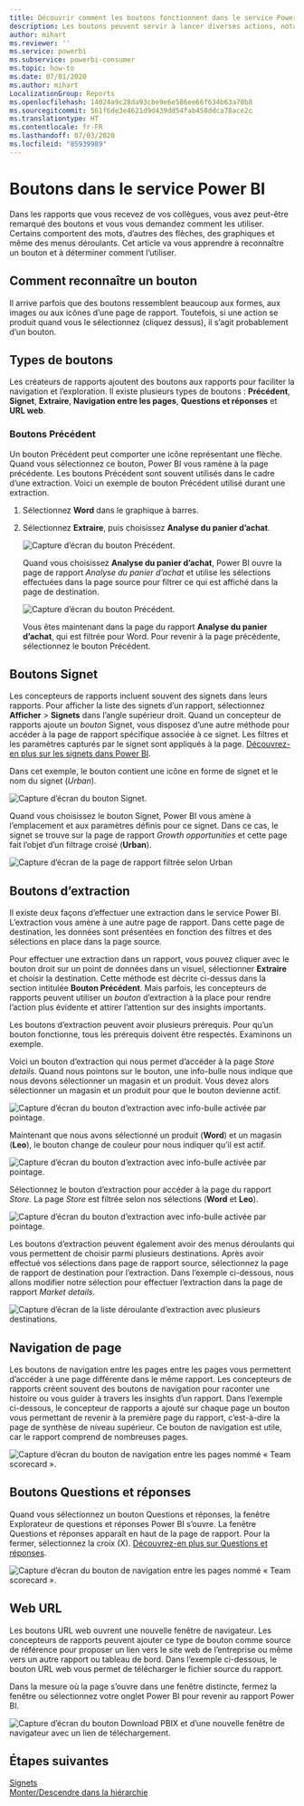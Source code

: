 ```yaml
---
title: Découvrir comment les boutons fonctionnent dans le service Power BI
description: Les boutons peuvent servir à lancer diverses actions, notamment la navigation dans les rapports, l’extraction et l’extraction interrapport.
author: mihart
ms.reviewer: ''
ms.service: powerbi
ms.subservice: powerbi-consumer
ms.topic: how-to
ms.date: 07/01/2020
ms.author: mihart
LocalizationGroup: Reports
ms.openlocfilehash: 14024a9c28da93cbe9e6e586ee66f634b63a70b8
ms.sourcegitcommit: 561f6de3e4621d9d439dd54fab458ddca78ace2c
ms.translationtype: HT
ms.contentlocale: fr-FR
ms.lasthandoff: 07/03/2020
ms.locfileid: "85939989"
---
```

# <a name="buttons-in-the-power-bi-service"></a>Boutons dans le service Power BI
Dans les rapports que vous recevez de vos collègues, vous avez peut-être remarqué des boutons et vous vous demandez comment les utiliser. Certains comportent des mots, d’autres des flèches, des graphiques et même des menus déroulants. Cet article va vous apprendre à reconnaître un bouton et à déterminer comment l’utiliser.

## <a name="how-to-recognize-a-button"></a>Comment reconnaître un bouton
Il arrive parfois que des boutons ressemblent beaucoup aux formes, aux images ou aux icônes d’une page de rapport. Toutefois, si une action se produit quand vous le sélectionnez (cliquez dessus), il s’agit probablement d’un bouton.

## <a name="types-of-buttons"></a>Types de boutons
Les créateurs de rapports ajoutent des boutons aux rapports pour faciliter la navigation et l’exploration. Il existe plusieurs types de boutons : **Précédent**, **Signet**, **Extraire**, **Navigation entre les pages**, **Questions et réponses** et **URL web**. 

### <a name="back-buttons"></a>Boutons Précédent 
Un bouton Précédent peut comporter une icône représentant une flèche. Quand vous sélectionnez ce bouton, Power BI vous ramène à la page précédente.  Les boutons Précédent sont souvent utilisés dans le cadre d’une extraction. Voici un exemple de bouton Précédent utilisé durant une extraction.

1. Sélectionnez **Word** dans le graphique à barres.
1. Sélectionnez **Extraire**, puis choisissez **Analyse du panier d’achat**.

    ![Capture d’écran du bouton Précédent.](media/end-user-buttons/power-bi-drillthrough.png)

    Quand vous choisissez **Analyse du panier d’achat**, Power BI ouvre la page de rapport *Analyse du panier d’achat* et utilise les sélections effectuées dans la page source pour filtrer ce qui est affiché dans la page de destination.

    ![Capture d’écran du bouton Précédent.](media/end-user-buttons/power-bi-go-back.png)

    Vous êtes maintenant dans la page du rapport **Analyse du panier d’achat**, qui est filtrée pour Word. Pour revenir à la page précédente, sélectionnez le bouton Précédent. 

## <a name="bookmark-buttons"></a>Boutons Signet
Les concepteurs de rapports incluent souvent des signets dans leurs rapports. Pour afficher la liste des signets d’un rapport, sélectionnez **Afficher** > **Signets** dans l’angle supérieur droit. Quand un concepteur de rapports ajoute un *bouton* Signet, vous disposez d’une autre méthode pour accéder à la page de rapport spécifique associée à ce signet. Les filtres et les paramètres capturés par le signet sont appliqués à la page. [Découvrez-en plus sur les signets dans Power BI](end-user-bookmarks.md). 

Dans cet exemple, le bouton contient une icône en forme de signet et le nom du signet (*Urban*). 

![Capture d’écran du bouton Signet.](media/end-user-buttons/power-bi-bookmark.png)

Quand vous choisissez le bouton Signet, Power BI vous amène à l’emplacement et aux paramètres définis pour ce signet.  Dans ce cas, le signet se trouve sur la page de rapport *Growth opportunities* et cette page fait l’objet d’un filtrage croisé (**Urban**).

![Capture d’écran de la page de rapport filtrée selon Urban](media/end-user-buttons/power-bi-urban.png)


## <a name="drillthrough-buttons"></a>Boutons d’extraction
Il existe deux façons d’effectuer une extraction dans le service Power BI. L’extraction vous amène à une autre page de rapport. Dans cette page de destination, les données sont présentées en fonction des filtres et des sélections en place dans la page source.

Pour effectuer une extraction dans un rapport, vous pouvez cliquer avec le bouton droit sur un point de données dans un visuel, sélectionner **Extraire** et choisir la destination. Cette méthode est décrite ci-dessus dans la section intitulée **Bouton Précédent**. Mais parfois, les concepteurs de rapports peuvent utiliser un *bouton* d’extraction à la place pour rendre l’action plus évidente et attirer l’attention sur des insights importants.  

Les boutons d’extraction peuvent avoir plusieurs prérequis. Pour qu’un bouton fonctionne, tous les prérequis doivent être respectés. Examinons un exemple.

Voici un bouton d’extraction qui nous permet d’accéder à la page *Store details*. Quand nous pointons sur le bouton, une info-bulle nous indique que nous devons sélectionner un magasin et un produit. Vous devez alors sélectionner un magasin et un produit pour que le bouton devienne actif.

![Capture d’écran du bouton d’extraction avec info-bulle activée par pointage.](media/end-user-buttons/power-bi-drill-two-selections.png)

Maintenant que nous avons sélectionné un produit (**Word**) et un magasin (**Leo**), le bouton change de couleur pour nous indiquer qu’il est actif.

![Capture d’écran du bouton d’extraction avec info-bulle activée par pointage.](media/end-user-buttons/power-bi-select-both.png)

Sélectionnez le bouton d’extraction pour accéder à la page du rapport *Store*. La page *Store* est filtrée selon nos sélections (**Word** et **Leo**).

![Capture d’écran du bouton d’extraction avec info-bulle activée par pointage.](media/end-user-buttons/power-bi-store.png)

Les boutons d’extraction peuvent également avoir des menus déroulants qui vous permettent de choisir parmi plusieurs destinations. Après avoir effectué vos sélections dans page de rapport source, sélectionnez la page de rapport de destination pour l’extraction. Dans l’exemple ci-dessous, nous allons modifier notre sélection pour effectuer l’extraction dans la page de rapport *Market details*. 

![Capture d’écran de la liste déroulante d’extraction avec plusieurs destinations.](media/end-user-buttons/power-bi-destination.png)

## <a name="page-navigation"></a>Navigation de page

Les boutons de navigation entre les pages entre les pages vous permettent d’accéder à une page différente dans le même rapport. Les concepteurs de rapports créent souvent des boutons de navigation pour raconter une histoire ou vous guider à travers les insights d’un rapport. Dans l’exemple ci-dessous, le concepteur de rapports a ajouté sur chaque page un bouton vous permettant de revenir à la première page du rapport, c’est-à-dire la page de synthèse de niveau supérieur. Ce bouton de navigation est utile, car le rapport comprend de nombreuses pages.

![Capture d’écran du bouton de navigation entre les pages nommé « Team scorecard ».](media/end-user-buttons/power-bi-nav-button.png)


## <a name="qa-buttons"></a>Boutons Questions et réponses 
Quand vous sélectionnez un bouton Questions et réponses, la fenêtre Explorateur de questions et réponses Power BI s’ouvre. La fenêtre Questions et réponses apparaît en haut de la page de rapport. Pour la fermer, sélectionnez la croix (X). [Découvrez-en plus sur Questions et réponses](end-user-q-and-a.md).

![Capture d’écran du bouton de navigation entre les pages nommé « Team scorecard ».](media/end-user-buttons/power-bi-qna.png)

## <a name="web-url"></a>Web URL
Les boutons URL web ouvrent une nouvelle fenêtre de navigateur. Les concepteurs de rapports peuvent ajouter ce type de bouton comme source de référence pour proposer un lien vers le site web de l’entreprise ou même vers un autre rapport ou tableau de bord. Dans l’exemple ci-dessous, le bouton URL web vous permet de télécharger le fichier source du rapport. 

Dans la mesure où la page s’ouvre dans une fenêtre distincte, fermez la fenêtre ou sélectionnez votre onglet Power BI pour revenir au rapport Power BI.

![Capture d’écran du bouton Download PBIX et d’une nouvelle fenêtre de navigateur avec un lien de téléchargement.](media/end-user-buttons/power-bi-url.png)

## <a name="next-steps"></a>Étapes suivantes
[Signets](end-user-bookmarks.md)    
[Monter/Descendre dans la hiérarchie](end-user-drill.md)
